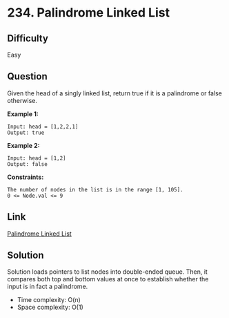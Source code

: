 # 234. Palindrome Linked List

## Difficulty

Easy

## Question

Given the head of a singly linked list, return true if it is a palindrome or false otherwise.

**Example 1:**

    Input: head = [1,2,2,1]
    Output: true

**Example 2:**

    Input: head = [1,2]
    Output: false

**Constraints:**

    The number of nodes in the list is in the range [1, 105].
    0 <= Node.val <= 9

## Link

[Palindrome Linked List](https://leetcode.com/problems/palindrome-linked-list/)

## Solution

Solution loads pointers to list nodes into double-ended queue. Then, it compares both top and bottom values at once to establish whether the input is in fact a palindrome.

- Time complexity: O(n)
- Space complexity: O(1)
